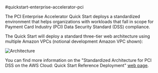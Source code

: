#quickstart-enterprise-accelerator-pci

The PCI Enterprise Accelerator Quick Start deploys a standardized environment that helps organizations with workloads that fall in scope for Payment Card Industry (PCI) Data Security Standard (DSS) compliance.

The Quick Start will deploy a standard three-tier web architecture using multiple Amazon VPCs (notional development Amazon VPC shown):

![Architecture](https://docs.aws.amazon.com/quickstart/latest/accelerator-pci/images/pci-on-aws-architecture.png)

You can find more information on the "Standardized Architecture for PCI DSS on the AWS Cloud: Quick Start Reference Deployment" [web page](https://docs.aws.amazon.com/quickstart/latest/accelerator-pci/welcome.html).
